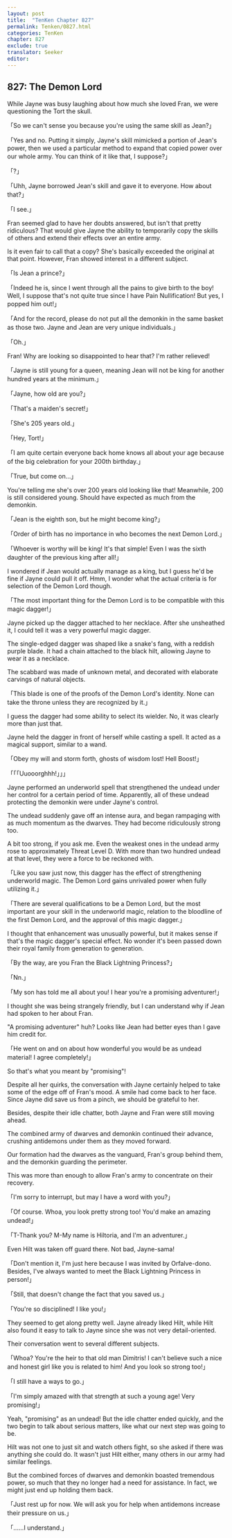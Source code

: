 ```yaml
---
layout: post
title:  "TenKen Chapter 827"
permalink: Tenken/0827.html
categories: TenKen
chapter: 827
exclude: true
translator: Seeker
editor:
---
```

<h2 id="ch827">827: The Demon Lord</h2>

<p>While Jayne was busy laughing about how much she loved Fran, we were questioning the Tort the skull.</p>

<p>「So we can't sense you because you're using the same skill as Jean?」</p>
<p>「Yes and no. Putting it simply, Jayne's skill mimicked a portion of Jean's power, then we used a particular method to expand that copied power over our whole army. You can think of it like that, I suppose?」</p>
<p>「?」</p>
<p>「Uhh, Jayne borrowed Jean's skill and gave it to everyone. How about that?」</p>
<p>「I see.」</p>

<p>Fran seemed glad to have her doubts answered, but isn't that pretty ridiculous? That would give Jayne the ability to temporarily copy the skills of others and extend their effects over an entire army.</p>

<p>Is it even fair to call that a copy? She's basically exceeded the original at that point. However, Fran showed interest in a different subject.</p>

<p>「Is Jean a prince?」</p>
<p>「Indeed he is, since I went through all the pains to give birth to the boy! Well, I suppose that's not quite true since I have Pain Nullification! But yes, I popped him out!」</p>
<p>「And for the record, please do not put all the demonkin in the same basket as those two. Jayne and Jean are very unique individuals.」</p>
<p>「Oh.」</p>

<p>Fran! Why are looking so disappointed to hear that? I'm rather relieved!</p>

<p>「Jayne is still young for a queen, meaning Jean will not be king for another hundred years at the minimum.」</p>
<p>「Jayne, how old are you?」</p>
<p>「That's a maiden's secret!」</p>
<p>「She's 205 years old.」</p>
<p>「Hey, Tort!」</p>
<p>「I am quite certain everyone back home knows all about your age because of the big celebration for your 200th birthday.」</p>
<p>「True, but come on…」</p>

<p>You're telling me she's over 200 years old looking like that! Meanwhile, 200 is still considered young. Should have expected as much from the demonkin.</p>

<p>「Jean is the eighth son, but he might become king?」</p>
<p>「Order of birth has no importance in who becomes the next Demon Lord.」</p>
<p>「Whoever is worthy will be king! It's that simple! Even I was the sixth daughter of the previous king after all!」</p>

<p>I wondered if Jean would actually manage as a king, but I guess he'd be fine if Jayne could pull it off. Hmm, I wonder what the actual criteria is for selection of the Demon Lord though.</p>

<p>「The most important thing for the Demon Lord is to be compatible with this magic dagger!」</p>

<p>Jayne picked up the dagger attached to her necklace. After she unsheathed it, I could tell it was a very powerful magic dagger.</p>

<p>The single-edged dagger was shaped like a snake's fang, with a reddish purple blade. It had a chain attached to the black hilt, allowing Jayne to wear it as a necklace.</p>

<p>The scabbard was made of unknown metal, and decorated with elaborate carvings of natural objects.</p>

<p>「This blade is one of the proofs of the Demon Lord's identity. None can take the throne unless they are recognized by it.」</p>

<p>I guess the dagger had some ability to select its wielder. No, it was clearly more than just that.</p>

<p>Jayne held the dagger in front of herself while casting a spell. It acted as a magical support, similar to a wand.</p>

<p>「Obey my will and storm forth, ghosts of wisdom lost! Hell Boost!」</p>
<p>「「「Uuooorghhh!」」」</p>

<p>Jayne performed an underworld spell that strengthened the undead under her control for a certain period of time. Apparently, all of these undead protecting the demonkin were under Jayne's control.</p>

<p>The undead suddenly gave off an intense aura, and began rampaging with as much momentum as the dwarves. They had become ridiculously strong too.</p>

<p>A bit too strong, if you ask me. Even the weakest ones in the undead army rose to approximately Threat Level D. With more than two hundred undead at that level, they were a force to be reckoned with.</p>

<p>「Like you saw just now, this dagger has the effect of strengthening underworld magic. The Demon Lord gains unrivaled power when fully utilizing it.」</p>
<p>「There are several qualifications to be a Demon Lord, but the most important are your skill in the underworld magic, relation to the bloodline of the first Demon Lord, and the approval of this magic dagger.」</p>

<p>I thought that enhancement was unusually powerful, but it makes sense if that's the magic dagger's special effect. No wonder it's been passed down their royal family from generation to generation.</p>

<p>「By the way, are you Fran the Black Lightning Princess?」</p>
<p>「Nn.」</p>
<p>「My son has told me all about you! I hear you're a promising adventurer!」</p>

<p>I thought she was being strangely friendly, but I can understand why if Jean had spoken to her about Fran.</p>

<p>"A promising adventurer" huh? Looks like Jean had better eyes than I gave him credit for.</p>

<p>「He went on and on about how wonderful you would be as undead material! I agree completely!」</p>

<p>So that's what you meant by "promising"!</p>

<p>Despite all her quirks, the conversation with Jayne certainly helped to take some of the edge off of Fran's mood. A smile had come back to her face. Since Jayne did save us from a pinch, we should be grateful to her.</p>

<p>Besides, despite their idle chatter, both Jayne and Fran were still moving ahead.</p>

<p>The combined army of dwarves and demonkin continued their advance, crushing antidemons under them as they moved forward.</p>

<p>Our formation had the dwarves as the vanguard, Fran's group behind them, and the demonkin guarding the perimeter.</p>

<p>This was more than enough to allow Fran's army to concentrate on their recovery.</p>

<p>「I'm sorry to interrupt, but may I have a word with you?」</p>
<p>「Of course. Whoa, you look pretty strong too! You'd make an amazing undead!」</p>
<p>「T-Thank you? M-My name is Hiltoria, and I'm an adventurer.」</p>

<p>Even Hilt was taken off guard there. Not bad, Jayne-sama!</p>

<p>「Don't mention it, I'm just here because I was invited by Orfalve-dono. Besides, I've always wanted to meet the Black Lightning Princess in person!」</p>
<p>「Still, that doesn't change the fact that you saved us.」</p>
<p>「You're so disciplined! I like you!」</p>

<p>They seemed to get along pretty well. Jayne already liked Hilt, while Hilt also found it easy to talk to Jayne since she was not very detail-oriented.</p>

<p>Their conversation went to several different subjects.</p>

<p>「Whoa? You're the heir to that old man Dimitris! I can't believe such a nice and honest girl like you is related to him! And you look so strong too!」</p>
<p>「I still have a ways to go.」</p>
<p>「I'm simply amazed with that strength at such a young age! Very promising!」</p>

<p>Yeah, "promising" as an undead! But the idle chatter ended quickly, and the two begin to talk about serious matters, like what our next step was going to be.</p>

<p>Hilt was not one to just sit and watch others fight, so she asked if there was anything she could do. It wasn't just Hilt either, many others in our army had similar feelings.</p>

<p>But the combined forces of dwarves and demonkin boasted tremendous power, so much that they no longer had a need for assistance. In fact, we might just end up holding them back.</p>

<p>「Just rest up for now. We will ask you for help when antidemons increase their pressure on us.」</p>
<p>「……I understand.」</p>



